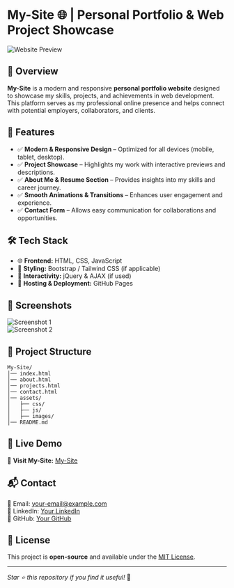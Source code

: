 # My-Site 🌐 | Personal Portfolio & Web Project Showcase

![Website Preview](https://via.placeholder.com/1200x600?text=My-Site+Preview)  

## 🚀 Overview
**My-Site** is a modern and responsive **personal portfolio website** designed to showcase my skills, projects, and achievements in web development. This platform serves as my professional online presence and helps connect with potential employers, collaborators, and clients.

## 🎯 Features
- ✅ **Modern & Responsive Design** – Optimized for all devices (mobile, tablet, desktop).
- ✅ **Project Showcase** – Highlights my work with interactive previews and descriptions.
- ✅ **About Me & Resume Section** – Provides insights into my skills and career journey.
- ✅ **Smooth Animations & Transitions** – Enhances user engagement and experience.
- ✅ **Contact Form** – Allows easy communication for collaborations and opportunities.

## 🛠 Tech Stack
- 🌐 **Frontend:** HTML, CSS, JavaScript
- 🎨 **Styling:** Bootstrap / Tailwind CSS (if applicable)
- 🔗 **Interactivity:** jQuery & AJAX (if used)
- 🚀 **Hosting & Deployment:** GitHub Pages

## 📸 Screenshots
![Screenshot 1](https://via.placeholder.com/800x400?text=Screenshot+1)  
![Screenshot 2](https://via.placeholder.com/800x400?text=Screenshot+2)  

## 📂 Project Structure
```
My-Site/
│── index.html
│── about.html
│── projects.html
│── contact.html
│── assets/
│   ├── css/
│   ├── js/
│   ├── images/
│── README.md
```

## 🚀 Live Demo
🔗 **Visit My-Site:** [My-Site](https://blackcommando101.github.io/My-Site/)

## 📬 Contact
📧 Email: your-email@example.com  
💼 LinkedIn: [Your LinkedIn](https://linkedin.com/in/yourprofile)  
🐙 GitHub: [Your GitHub](https://github.com/Blackcommando101)  

## 📜 License
This project is **open-source** and available under the [MIT License](LICENSE).

---
_Star ⭐ this repository if you find it useful!_ 🚀
